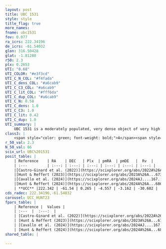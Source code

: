 ```yaml
---
layout: post
title: UBC 1531
style: style
title_flag: true
more_names: 
fname: ubc1531
fov: 0.077
ra_icrs: 222.34196
de_icrs: -61.54032
glon: 316.50428
glat: -1.81288
r50: 2.3
plx: 0.2653
UTI: "0.68"
UTI_COLOR: "#e3f3cd"
UTI_C_N_COL: "#f4fada"
UTI_C_dens_COL: "#a6cab9"
UTI_C_C3_COL: "#a6cab9"
UTI_C_lit_COL: "#fff6da"
UTI_C_dup_COL: "#a6cab9"
UTI_C_N: 0.58
UTI_C_dens: 1.0
UTI_C_C3: 1.0
UTI_C_lit: 0.42
UTI_C_dup: 1.0
UTI_summary: |
    UBC 1531 is a moderately populated, very dense object of very high C3 quality. It was recently reported in the literature.
class3: |
    <span style="color: green; font-weight: bold;">A</span><span style="color: green; font-weight: bold;">A</span>
r_50_val: 2.3
N_50_val: 66
scix_url: UBC%201531
posit_table: |
    | Reference    | RA    | DEC   | Plx  | pmRA  | pmDE   |  Rv  |
    | :---         | :---: | :---: | :---: | :---: | :---: | :---: |
    |[Castro-Ginard et al. (2022)](https://scixplorer.org/abs/2022A%26A...661A.118C) | 222.32 | -61.55 | 0.26 | -4.56 | -3.16 | -29.69 |
    |[Hunt & Reffert (2023)](https://scixplorer.org/abs/2023A%26A...673A.114H) | 222.373 | -61.542 | 0.279 | -4.593 | -3.171 | -20.887 |
    |[Cavallo et al. (2024)](https://scixplorer.org/abs/2024AJ....167...12C) | 222.341 | -61.539 | 0.277 | -- | -- | -- |
    |[Hunt & Reffert (2024)](https://scixplorer.org/abs/2024A%26A...686A..42H) | 222.373 | -61.542 | 0.279 | -4.593 | -3.171 | -20.887 |
    | **UCC** |222.342 | -61.54 | 0.265 | -4.557 | -3.162 | -30.602 | 
cds_radec: 222.34196,-61.54032
carousel: UCC_HUNT23
fpars_table: |
    | Reference |  Values |
    | :---  |  :---:  |
    | [Castro-Ginard et al. (2022)](https://scixplorer.org/abs/2022A%26A...661A.118C) | `AV=2.942, Dist=4316, logAge=7.603` |
    | [Hunt & Reffert (2023)](https://scixplorer.org/abs/2023A%26A...673A.114H) | `AV50=3.241, diffAV50=2.923, MOD50=12.492, logAge50=7.882` |
    | [Cavallo et al. (2024)](https://scixplorer.org/abs/2024AJ....167...12C) | `AV50=3.97, dMod50=12.92, logAge50=7.66, [Fe/H]50=0.17` |
    | [Hunt & Reffert (2024)](https://scixplorer.org/abs/2024A%26A...686A..42H) | `MassJ=1833.69` |
shared_table: |
    
---
```

